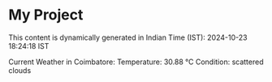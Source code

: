# My Project

This content is dynamically generated in Indian Time (IST): 2024-10-23 18:24:18 IST


Current Weather in Coimbatore:
Temperature: 30.88 °C
Condition: scattered clouds
